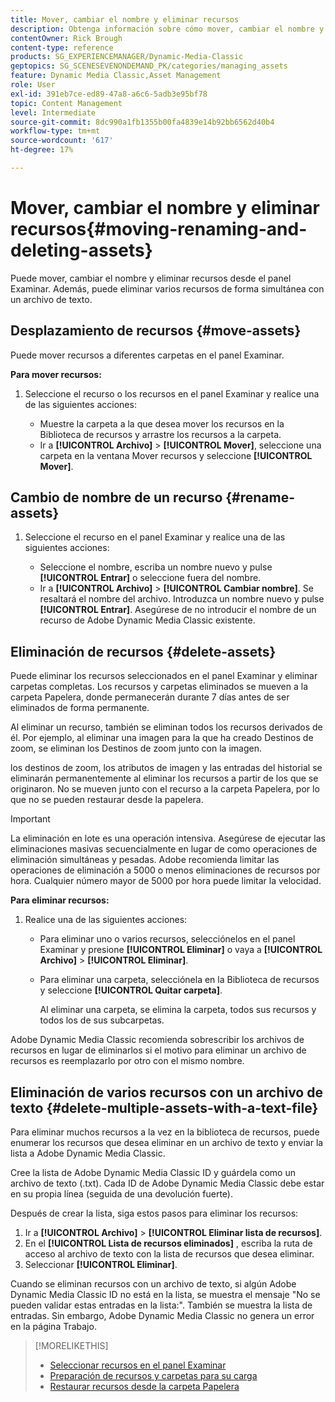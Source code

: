 ```yaml
---
title: Mover, cambiar el nombre y eliminar recursos
description: Obtenga información sobre cómo mover, cambiar el nombre y eliminar recursos en Adobe Dynamic Media Classic.
contentOwner: Rick Brough
content-type: reference
products: SG_EXPERIENCEMANAGER/Dynamic-Media-Classic
geptopics: SG_SCENESEVENONDEMAND_PK/categories/managing_assets
feature: Dynamic Media Classic,Asset Management
role: User
exl-id: 391eb7ce-ed89-47a8-a6c6-5adb3e95bf78
topic: Content Management
level: Intermediate
source-git-commit: 8dc990a1fb1355b00fa4839e14b92bb6562d40b4
workflow-type: tm+mt
source-wordcount: '617'
ht-degree: 17%

---
```


# Mover, cambiar el nombre y eliminar recursos{#moving-renaming-and-deleting-assets}

Puede mover, cambiar el nombre y eliminar recursos desde el panel Examinar. Además, puede eliminar varios recursos de forma simultánea con un archivo de texto.

## Desplazamiento de recursos {#move-assets}

Puede mover recursos a diferentes carpetas en el panel Examinar.

**Para mover recursos:**

1. Seleccione el recurso o los recursos en el panel Examinar y realice una de las siguientes acciones:

   * Muestre la carpeta a la que desea mover los recursos en la Biblioteca de recursos y arrastre los recursos a la carpeta.
   * Ir a **[!UICONTROL Archivo]** > **[!UICONTROL Mover]**, seleccione una carpeta en la ventana Mover recursos y seleccione **[!UICONTROL Mover]**.

## Cambio de nombre de un recurso {#rename-assets}

1. Seleccione el recurso en el panel Examinar y realice una de las siguientes acciones:

   * Seleccione el nombre, escriba un nombre nuevo y pulse **[!UICONTROL Entrar]** o seleccione fuera del nombre.
   * Ir a **[!UICONTROL Archivo]** > **[!UICONTROL Cambiar nombre]**. Se resaltará el nombre del archivo. Introduzca un nombre nuevo y pulse **[!UICONTROL Entrar]**. Asegúrese de no introducir el nombre de un recurso de Adobe Dynamic Media Classic existente.

## Eliminación de recursos {#delete-assets}

Puede eliminar los recursos seleccionados en el panel Examinar y eliminar carpetas completas. Los recursos y carpetas eliminados se mueven a la carpeta Papelera, donde permanecerán durante 7 días antes de ser eliminados de forma permanente.

Al eliminar un recurso, también se eliminan todos los recursos derivados de él. Por ejemplo, al eliminar una imagen para la que ha creado Destinos de zoom, se eliminan los Destinos de zoom junto con la imagen.

los destinos de zoom, los atributos de imagen y las entradas del historial se eliminarán permanentemente al eliminar los recursos a partir de los que se originaron. No se mueven junto con el recurso a la carpeta Papelera, por lo que no se pueden restaurar desde la papelera.

>[!IMPORTANT]
>
>La eliminación en lote es una operación intensiva. Asegúrese de ejecutar las eliminaciones masivas secuencialmente en lugar de como operaciones de eliminación simultáneas y pesadas. Adobe recomienda limitar las operaciones de eliminación a 5000 o menos eliminaciones de recursos por hora. Cualquier número mayor de 5000 por hora puede limitar la velocidad.

**Para eliminar recursos:**

1. Realice una de las siguientes acciones:

   * Para eliminar uno o varios recursos, selecciónelos en el panel Examinar y presione **[!UICONTROL Eliminar]** o vaya a **[!UICONTROL Archivo]** > **[!UICONTROL Eliminar]**.
   * Para eliminar una carpeta, selecciónela en la Biblioteca de recursos y seleccione **[!UICONTROL Quitar carpeta]**.

     Al eliminar una carpeta, se elimina la carpeta, todos sus recursos y todos los de sus subcarpetas.

Adobe Dynamic Media Classic recomienda sobrescribir los archivos de recursos en lugar de eliminarlos si el motivo para eliminar un archivo de recursos es reemplazarlo por otro con el mismo nombre.

## Eliminación de varios recursos con un archivo de texto {#delete-multiple-assets-with-a-text-file}

Para eliminar muchos recursos a la vez en la biblioteca de recursos, puede enumerar los recursos que desea eliminar en un archivo de texto y enviar la lista a Adobe Dynamic Media Classic.

Cree la lista de Adobe Dynamic Media Classic ID y guárdela como un archivo de texto (.txt). Cada ID de Adobe Dynamic Media Classic debe estar en su propia línea (seguida de una devolución fuerte).

Después de crear la lista, siga estos pasos para eliminar los recursos:

1. Ir a **[!UICONTROL Archivo]** > **[!UICONTROL Eliminar lista de recursos]**.
1. En el **[!UICONTROL Lista de recursos eliminados]** , escriba la ruta de acceso al archivo de texto con la lista de recursos que desea eliminar.
1. Seleccionar **[!UICONTROL Eliminar]**.

Cuando se eliminan recursos con un archivo de texto, si algún Adobe Dynamic Media Classic ID no está en la lista, se muestra el mensaje &quot;No se pueden validar estas entradas en la lista:&quot;. También se muestra la lista de entradas. Sin embargo, Adobe Dynamic Media Classic no genera un error en la página Trabajo.

>[!MORELIKETHIS]
>
>* [Seleccionar recursos en el panel Examinar](selecting-assets-browse-panel.md#selecting_assets_in_the_browse_panel)
>* [Preparación de recursos y carpetas para su carga](uploading-files.md#preparing_your_assets_and_folders_for_uploading)
>* [Restaurar recursos desde la carpeta Papelera](trash-folder.md#restoring_assets_from_the_trash_folder)
